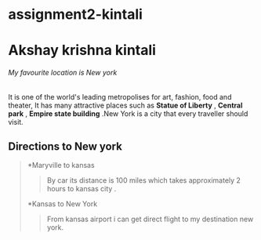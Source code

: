 # assignment2-kintali

# Akshay krishna kintali

###### My favourite location is New york

It is one of the world's leading metropolises for art, fashion, food and theater, It has many attractive places such as **Statue of Liberty** , **Central park** , **Empire state building** .New York is a city that every traveller should visit.

Directions to New york
---
>*Maryville to kansas
>> By car its distance is 100 miles which  takes approximately 2 hours to kansas city .
>
>*Kansas to New York
>>From kansas airport i can get direct flight to my destination new york.



